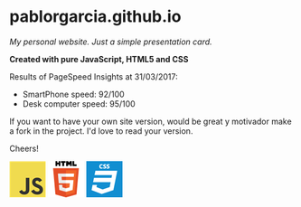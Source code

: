 # pablorgarcia.github.io
_My personal website. Just a simple presentation card._

**Created with pure JavaScript, HTML5 and CSS**

Results of PageSpeed Insights at 31/03/2017:
- SmartPhone speed: 92/100
- Desk computer speed: 95/100

If you want to have your own site version, would be great y motivador make a fork in the project. I'd love to read your version.

Cheers!

![png](images/_images4readme/js.png) ![png](images/_images4readme/html5.png) ![png](images/_images4readme/css.png)
